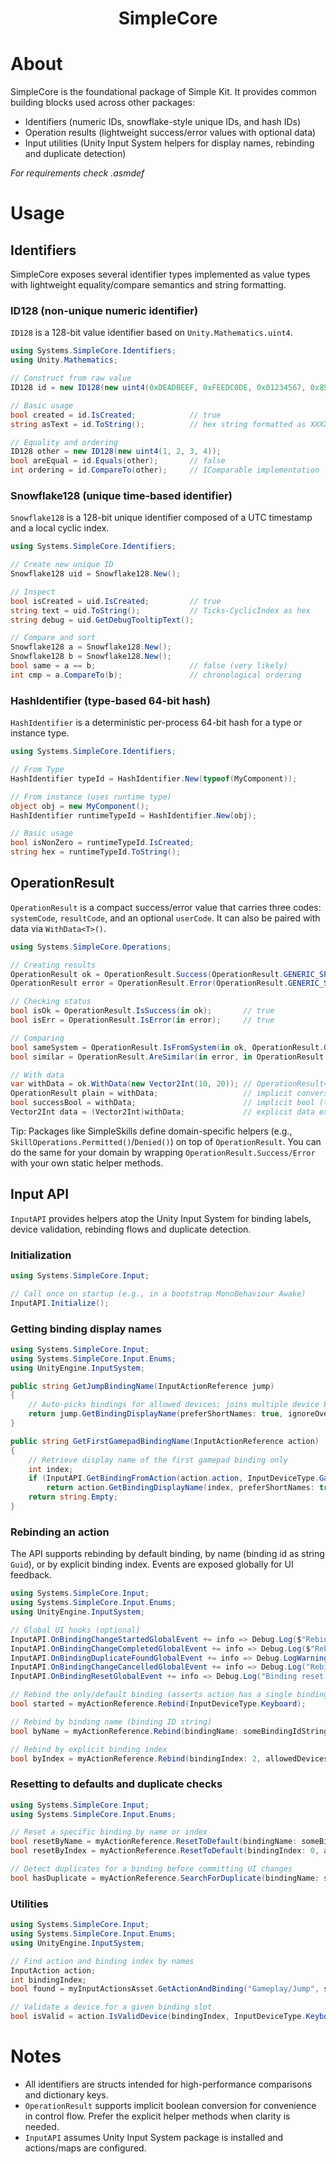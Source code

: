 <div align="center">
  <h1>SimpleCore</h1>
</div>

# About

SimpleCore is the foundational package of Simple Kit. It provides common building blocks used across other packages:

- Identifiers (numeric IDs, snowflake-style unique IDs, and hash IDs)
- Operation results (lightweight success/error values with optional data)
- Input utilities (Unity Input System helpers for display names, rebinding and duplicate detection)

*For requirements check .asmdef*

# Usage

## Identifiers

SimpleCore exposes several identifier types implemented as value types with lightweight equality/compare semantics and string formatting.

### ID128 (non-unique numeric identifier)

`ID128` is a 128-bit value identifier based on `Unity.Mathematics.uint4`.

```csharp
using Systems.SimpleCore.Identifiers;
using Unity.Mathematics;

// Construct from raw value
ID128 id = new ID128(new uint4(0xDEADBEEF, 0xFEEDC0DE, 0x01234567, 0x89ABCDEF));

// Basic usage
bool created = id.IsCreated;            // true
string asText = id.ToString();          // hex string formatted as XXXX....-XXXX....

// Equality and ordering
ID128 other = new ID128(new uint4(1, 2, 3, 4));
bool areEqual = id.Equals(other);       // false
int ordering = id.CompareTo(other);     // IComparable implementation
```

### Snowflake128 (unique time-based identifier)

`Snowflake128` is a 128-bit unique identifier composed of a UTC timestamp and a local cyclic index.

```csharp
using Systems.SimpleCore.Identifiers;

// Create new unique ID
Snowflake128 uid = Snowflake128.New();

// Inspect
bool isCreated = uid.IsCreated;         // true
string text = uid.ToString();           // Ticks-CyclicIndex as hex
string debug = uid.GetDebugTooltipText();

// Compare and sort
Snowflake128 a = Snowflake128.New();
Snowflake128 b = Snowflake128.New();
bool same = a == b;                     // false (very likely)
int cmp = a.CompareTo(b);               // chronological ordering
```

### HashIdentifier (type-based 64-bit hash)

`HashIdentifier` is a deterministic per-process 64-bit hash for a type or instance type.

```csharp
using Systems.SimpleCore.Identifiers;

// From Type
HashIdentifier typeId = HashIdentifier.New(typeof(MyComponent));

// From instance (uses runtime type)
object obj = new MyComponent();
HashIdentifier runtimeTypeId = HashIdentifier.New(obj);

// Basic usage
bool isNonZero = runtimeTypeId.IsCreated;
string hex = runtimeTypeId.ToString();
```

## OperationResult

`OperationResult` is a compact success/error value that carries three codes: `systemCode`, `resultCode`, and an optional `userCode`. It can also be paired with data via `WithData<T>()`.

```csharp
using Systems.SimpleCore.Operations;

// Creating results
OperationResult ok = OperationResult.Success(OperationResult.GENERIC_SPACE, 0);
OperationResult error = OperationResult.Error(OperationResult.GENERIC_SPACE, OperationResult.ERROR_DENIED);

// Checking status
bool isOk = OperationResult.IsSuccess(in ok);       // true
bool isErr = OperationResult.IsError(in error);     // true

// Comparing
bool sameSystem = OperationResult.IsFromSystem(in ok, OperationResult.GENERIC_SPACE);
bool similar = OperationResult.AreSimilar(in error, in OperationResult.Error(OperationResult.GENERIC_SPACE, OperationResult.ERROR_DENIED));

// With data
var withData = ok.WithData(new Vector2Int(10, 20)); // OperationResult<Vector2Int>
OperationResult plain = withData;                   // implicit conversion
bool successBool = withData;                        // implicit bool (true when success)
Vector2Int data = (Vector2Int)withData;             // explicit data extraction
```

Tip: Packages like SimpleSkills define domain-specific helpers (e.g., `SkillOperations.Permitted()`/`Denied()`) on top of `OperationResult`. You can do the same for your domain by wrapping `OperationResult.Success/Error` with your own static helper methods.

## Input API

`InputAPI` provides helpers atop the Unity Input System for binding labels, device validation, rebinding flows and duplicate detection.

### Initialization

```csharp
using Systems.SimpleCore.Input;

// Call once on startup (e.g., in a bootstrap MonoBehaviour Awake)
InputAPI.Initialize();
```

### Getting binding display names

```csharp
using Systems.SimpleCore.Input;
using Systems.SimpleCore.Input.Enums;
using UnityEngine.InputSystem;

public string GetJumpBindingName(InputActionReference jump)
{
    // Auto-picks bindings for allowed devices; joins multiple device bindings with a separator
    return jump.GetBindingDisplayName(preferShortNames: true, ignoreOverrides: false, allowedDevices: InputDeviceType.All);
}

public string GetFirstGamepadBindingName(InputActionReference action)
{
    // Retrieve display name of the first gamepad binding only
    int index;
    if (InputAPI.GetBindingFromAction(action.action, InputDeviceType.Gamepad, ignoreOverrides: false, out index))
        return action.GetBindingDisplayName(index, preferShortNames: true, ignoreOverrides: false, allowedDevices: InputDeviceType.Gamepad);
    return string.Empty;
}
```

### Rebinding an action

The API supports rebinding by default binding, by name (binding id as string `Guid`), or by explicit binding index. Events are exposed globally for UI feedback.

```csharp
using Systems.SimpleCore.Input;
using Systems.SimpleCore.Input.Enums;
using UnityEngine.InputSystem;

// Global UI hooks (optional)
InputAPI.OnBindingChangeStartedGlobalEvent += info => Debug.Log($"Rebind started for {info.action.name}");
InputAPI.OnBindingChangeCompletedGlobalEvent += info => Debug.Log($"Rebind completed: {info.newEffectivePath}");
InputAPI.OnBindingDuplicateFoundGlobalEvent += info => Debug.LogWarning("Duplicate binding detected. Reverted.");
InputAPI.OnBindingChangeCancelledGlobalEvent += info => Debug.Log("Rebind cancelled");
InputAPI.OnBindingResetGlobalEvent += info => Debug.Log("Binding reset to default");

// Rebind the only/default binding (asserts action has a single binding)
bool started = myActionReference.Rebind(InputDeviceType.Keyboard);

// Rebind by binding name (binding ID string)
bool byName = myActionReference.Rebind(bindingName: someBindingIdString, allowedDevices: InputDeviceType.Gamepad);

// Rebind by explicit binding index
bool byIndex = myActionReference.Rebind(bindingIndex: 2, allowedDevices: InputDeviceType.Gamepad);
```

### Resetting to defaults and duplicate checks

```csharp
using Systems.SimpleCore.Input;
using Systems.SimpleCore.Input.Enums;

// Reset a specific binding by name or index
bool resetByName = myActionReference.ResetToDefault(bindingName: someBindingIdString, allowedDevices: InputDeviceType.All);
bool resetByIndex = myActionReference.ResetToDefault(bindingIndex: 0, allowedDevices: InputDeviceType.Keyboard);

// Detect duplicates for a binding before committing UI changes
bool hasDuplicate = myActionReference.SearchForDuplicate(bindingName: someBindingIdString, allCompositeParts: true);
```

### Utilities

```csharp
using Systems.SimpleCore.Input;
using Systems.SimpleCore.Input.Enums;
using UnityEngine.InputSystem;

// Find action and binding index by names
InputAction action;
int bindingIndex;
bool found = myInputActionsAsset.GetActionAndBinding("Gameplay/Jump", someBindingIdString, out action, out bindingIndex);

// Validate a device for a given binding slot
bool isValid = action.IsValidDevice(bindingIndex, InputDeviceType.Keyboard);
```

# Notes

- All identifiers are structs intended for high-performance comparisons and dictionary keys.
- `OperationResult` supports implicit boolean conversion for convenience in control flow. Prefer the explicit helper methods when clarity is needed.
- `InputAPI` assumes Unity Input System package is installed and actions/maps are configured.


